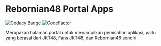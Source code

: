 # Rebornian48 Portal Apps

[![Codacy Badge](https://app.codacy.com/project/badge/Grade/0080fc1b1c354dd1abf0d849700db1d8)](https://app.codacy.com/gh/Rebornian48/portalapps/dashboard?utm_source=gh&utm_medium=referral&utm_content=&utm_campaign=Badge_grade)
[![CodeFactor](https://www.codefactor.io/repository/github/rebornian48/portalapps/badge)](https://www.codefactor.io/repository/github/rebornian48/portalapps)

Merupakan halaman portal untuk menampilkan pemisahan aplikasi, yaitu yang berasal dari JKT48, Fans JKT48, dan Rebornian48 sendiri
